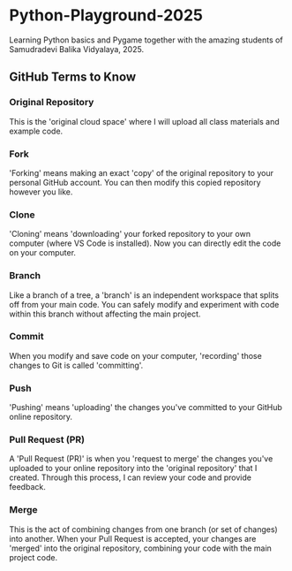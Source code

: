 # Python-Playground-2025
Learning Python basics and Pygame together with the amazing students of Samudradevi Balika Vidyalaya, 2025.

## GitHub Terms to Know

### Original Repository
This is the 'original cloud space' where I will upload all class materials and example code.

### Fork
'Forking' means making an exact 'copy' of the original repository to your personal GitHub account. You can then modify this copied repository however you like.

### Clone
'Cloning' means 'downloading' your forked repository to your own computer (where VS Code is installed). Now you can directly edit the code on your computer.

### Branch
Like a branch of a tree, a 'branch' is an independent workspace that splits off from your main code. You can safely modify and experiment with code within this branch without affecting the main project.

### Commit
When you modify and save code on your computer, 'recording' those changes to Git is called 'committing'.

### Push
'Pushing' means 'uploading' the changes you've committed to your GitHub online repository.

### Pull Request (PR)
A 'Pull Request (PR)' is when you 'request to merge' the changes you've uploaded to your online repository into the 'original repository' that I created. Through this process, I can review your code and provide feedback.

### Merge
This is the act of combining changes from one branch (or set of changes) into another. When your Pull Request is accepted, your changes are 'merged' into the original repository, combining your code with the main project code.
